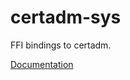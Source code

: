 # certadm-sys #
FFI bindings to certadm.

[Documentation](https://retep998.github.io/doc/certadm-sys/)
